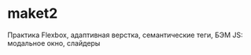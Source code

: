 # maket2
Практика Flexbox, адаптивная верстка, семантические теги, БЭМ JS: модальное окно, слайдеры
